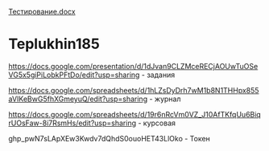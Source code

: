 [Тестирование.docx](https://github.com/TexasTrippin/Teplukhin185/files/7151875/default.docx)
# Teplukhin185

https://docs.google.com/presentation/d/1dJvan9CLZMceRECjAOUwTuOSeVG5x5giPiLobkPFtDo/edit?usp=sharing - задания

https://docs.google.com/spreadsheets/d/1hLZsDyDrh7wM1b8N1THHpx855aVIKeBwG5fhXGmeyuQ/edit?usp=sharing - журнал

https://docs.google.com/spreadsheets/d/19r6nRcVm0VZ_J10AfTKfqUu6BiqrUOsFaw-8i7RsmHs/edit?usp=sharing - курсовая

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 - Токен
